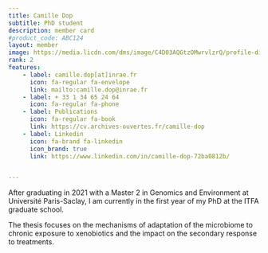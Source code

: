 ```yaml
---
title: Camille Dop
subtitle: PhD student
description: member card
#product_code: ABC124
layout: member
image: https://media.licdn.com/dms/image/C4D03AQGtzOMwrvlzrQ/profile-displayphoto-shrink_200_200/0/1638523409229?e=1704931200&v=beta&t=cxE4gIswUOhGkz7oSdJA9nWzIT1NE8d4INF27IW50Zw
rank: 2
features:
    - label: camille.dop[at]inrae.fr
      icon: fa-regular fa-envelope
      link: mailto:camille.dop@inrae.fr
    - label: + 33 1 34 65 24 64
      icon: fa-regular fa-phone
    - label: Publications
      icon: fa-regular fa-book
      link: https://cv.archives-ouvertes.fr/camille-dop
    - label: Linkedin
      icon: fa-brand fa-linkedin
      icon_brand: true
      link: https://www.linkedin.com/in/camille-dop-72ba0812b/


---
```


After graduating in 2021 with a Master 2 in Genomics and Environment at Université Paris-Saclay, I am currently in the first year of my PhD at the ITFA graduate school.

The thesis focuses on the mechanisms of adaptation of the microbiome to chronic exposure to xenobiotics and the impact on the secondary response to treatments.
